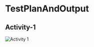 # TestPlanAndOutput
## Activity-1
![Activity 1](https://user-images.githubusercontent.com/93241506/144457002-f46aa94e-10cb-40c9-9e7e-9782791d2c34.jpeg)
